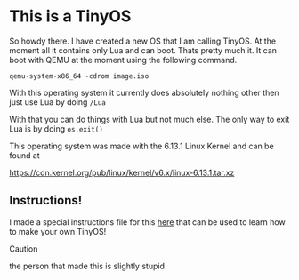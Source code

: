# This is a TinyOS


So howdy there. I have created a new OS that I am calling TinyOS. At the moment all it contains only Lua and can boot.
Thats pretty much it. It can boot with QEMU at the moment using the following command.

```
qemu-system-x86_64 -cdrom image.iso
```

With this operating system it currently does absolutely nothing other then just use Lua by doing ```/Lua```

With that you can do things with Lua but not much else. The only way to exit Lua is by doing ```os.exit()```


This operating system was made with the 6.13.1 Linux Kernel and can be found at

https://cdn.kernel.org/pub/linux/kernel/v6.x/linux-6.13.1.tar.xz


## Instructions!

I made a special instructions file for this [here](instructions.md) that can be used to learn how to make your own TinyOS!



> [!CAUTION]
> the person that made this is slightly stupid
